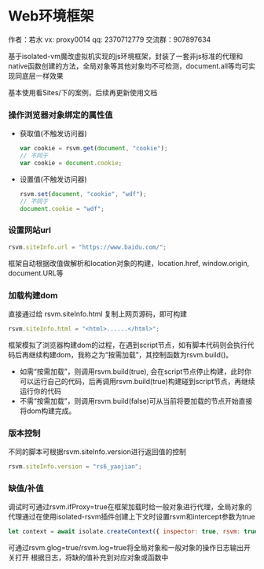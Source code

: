 # Web环境框架
作者：若水
vx: proxy0014
qq: 2370712779
交流群：907897634

基于isolated-vm魔改虚拟机实现的js环境框架，封装了一套非js标准的代理和native函数创建的方法，全局对象等其他对象均不可检测，document.all等均可实现同底层一样效果

基本使用看Sites/下的案例，后续再更新使用文档

### 操作浏览器对象绑定的属性值
+ 获取值(不触发访问器)
    ```js
    var cookie = rsvm.get(document, "cookie");
    // 不同于
    var cookie = document.cookie;
    ```
+ 设置值(不触发访问器)
    ```js
    rsvm.set(document, "cookie", "wdf");
    // 不同于
    document.cookie = "wdf";
    ```

### 设置网站url
```js
rsvm.siteInfo.url = "https://www.baidu.com/";
```
框架自动根据改值做解析和location对象的构建，location.href, window.origin, document.URL等

### 加载构建dom
直接通过给 rsvm.siteInfo.html 复制上网页源码，即可构建
```js
rsvm.siteInfo.html = "<html>......</html>";
```
框架模拟了浏览器构建dom的过程，在遇到script节点，如有脚本代码则会执行代码后再继续构建dom，我称之为“按需加载”，其控制函数为rsvm.build()。 
+ 如需“按需加载”，则调用rsvm.build(true), 会在script节点停止构建，此时你可以运行自己的代码，后再调用rsvm.build(true)构建碰到script节点，再继续运行你的代码
+ 不需“按需加载”，则调用rsvm.build(false)可从当前将要加载的节点开始直接将dom构建完成。

### 版本控制
不同的脚本可根据rsvm.siteInfo.version进行返回值的控制
```js
rsvm.siteInfo.version = "rs6_yaojian";
```

### 缺值/补值
调试时可通过rsvm.ifProxy=true在框架加载时给一般对象进行代理，全局对象的代理通过在使用isolated-rsvm插件创建上下文时设置rsvm和intercept参数为true
```js
let context = await isolate.createContext({ inspector: true, rsvm: true, intercept: true });
```
可通过rsvm.glog=true/rsvm.log=true将全局对象和一般对象的操作日志输出开关打开
根据日志，将缺的值补充到对应对象或函数中
